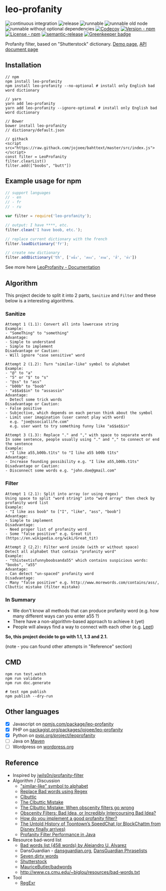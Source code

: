 # leo-profanity

![continuous integration](https://github.com/jojoee/leo-profanity/workflows/continuous%20integration/badge.svg?branch=master)
![release](https://github.com/jojoee/leo-profanity/workflows/release/badge.svg?branch=master)
![runnable](https://github.com/jojoee/leo-profanity/workflows/runnable/badge.svg?branch=master)
![runnable old node](https://github.com/jojoee/leo-profanity/workflows/runnable%20old%20node/badge.svg?branch=master)
![runnable without optional dependencies](https://github.com/jojoee/leo-profanity/workflows/runnable%20without%20optional%20dependencies/badge.svg?branch=master)
[![Codecov](https://img.shields.io/codecov/c/github/jojoee/leo-profanity.svg)](https://codecov.io/github/jojoee/leo-profanity)
[![Version - npm](https://img.shields.io/npm/v/leo-profanity.svg)](https://www.npmjs.com/package/leo-profanity)
[![License - npm](https://img.shields.io/npm/l/leo-profanity.svg)](http://opensource.org/licenses/MIT)
[![semantic-release](https://img.shields.io/badge/%20%20%F0%9F%93%A6%F0%9F%9A%80-semantic--release-e10079.svg?style=flat-square)](https://github.com/semantic-release/semantic-release)
[![Greenkeeper badge](https://badges.greenkeeper.io/jojoee/leo-profanity.svg)](https://greenkeeper.io/)

Profanity filter, based on "Shutterstock" dictionary. [Demo page](https://jojoee.github.io/leo-profanity/), [API document page](https://jojoee.github.io/leo-profanity/doc/LeoProfanity.html)

## Installation

```
// npm
npm install leo-profanity
npm install leo-profanity --no-optional # install only English bad word dictionary

// yarn
yarn add leo-profanity
yarn add leo-profanity --ignore-optional # install only English bad word dictionary

// Bower
bower install leo-profanity
// dictionary/default.json

// githack
<script src="https://raw.githack.com/jojoee/bahttext/master/src/index.js"></script>
const filter = LeoProfanity
filter.clearList()
filter.add(["boobs", "butt"])
```

## Example usage for npm

```javascript
// support languages
// - en
// - fr
// - ru

var filter = require('leo-profanity');

// output: I have ****, etc.
filter.clean('I have boob, etc.');

// replace current dictionary with the french
filter.loadDictionary('fr');

// create new dictionary
filter.addDictionary('th', ['หนึ่ง', 'สอง', 'สาม', 'สี่', 'ห้า'])
```

See more here [LeoProfanity - Documentation](https://jojoee.github.io/leo-profanity/doc/LeoProfanity.html)

## Algorithm

This project decide to split it into 2 parts,  `Sanitize` and `Filter`
and these below is a interesting algorithms.

### Sanitize

```
Attempt 1 (1.1): Convert all into lowercase string
Example:
- "SomeThing" to "something"
Advantage:
- Simple to understand
- Simple to implement
Disadvantage or Caution:
- Will ignore "case sensitive" word

Attempt 2 (1.2): Turn "similar-like" symbol to alphabet
Example:
- "@" to "a"
- "5" or "$" to "s"
- "@ss" to "ass"
- "b00b" to "boob"
- "a$$a$$in" to "assassin"
Advantage:
- Detect some trick words
Disadvantage or Caution:
- False positive
- Subjective, which depends on each person think about the symbol
- Limit user imagination (user cannot play with word)
  e.g. "joe@ssociallife.com"
  e.g. user want to try something funny like "a$$a$$in"

Attempt 3 (1.3): Replace "." and "," with space to separate words
In some sentence, people usually using "." and "," to connect or end the sentence
Example:
- "I like a55,b00b.t1ts" to "I like a55 b00b t1ts"
Advantage:
- Increase founding possibility e.g. "I like a55,b00b.t1ts"
Disadvantage or Caution:
- Disconnect some words e.g. "john.doe@gmail.com"
```

### Filter

```
Attempt 1 (2.1): Split into array (or using regex)
Using space to split "word string" into "word array" then check by profanity word list
Example:
- "I like ass boob" to ["I", "like", "ass", "boob"]
Advantage:
- Simple to implement
Disadvantage:
- Need proper list of profanity word
- Some "false positive" e.g. Great tit (https://en.wikipedia.org/wiki/Great_tit)

Attempt 2 (2.2): Filter word inside (with or without space)
Detect all alphabet that contain "profanity word"
Example:
- "thistextisfunnyboobsanda55" which contains suspicious words: "boobs", "a55"
Advantage:
- Can detect "un-spaced" profanity word
Disadvantage:
- Many "false positive" e.g. http://www.morewords.com/contains/ass/, Clbuttic mistake (filter mistake)
```

### In Summary
- We don't know all methods that can produce profanity word
  (e.g. how many different ways can you enter a55 ?)
- There have a non-algorithm-based approach to achieve it (yet)
- People will always find a way to connect with each other
  (e.g. [Leet](https://en.wikipedia.org/wiki/Leet))

**So, this project decide to go with 1.1, 1.3 and 2.1.**

(note - you can found other attempts in "Reference" section)

## CMD

```
npm run test.watch
npm run validate
npm run doc.generate

# test npm publish
npm publish --dry-run
```

## Other languages
- [x] Javascript on [npmjs.com/package/leo-profanity](https://www.npmjs.com/package/leo-profanity)
- [x] PHP on [packagist.org/packages/jojoee/leo-profanity](https://packagist.org/packages/jojoee/leo-profanity)
- [x] Python on [pypi.org/project/leoprofanity](https://pypi.org/project/leoprofanity)
- [ ] Java on [Maven](https://maven.apache.org/)
- [ ] Wordpress on [wordpress.org](https://wordpress.org/)

## Reference
- Inspired by [jwils0n/profanity-filter](https://github.com/jwils0n/profanity-filter)
- Algorithm / Discussion
  - ["similar-like" symbol to alphabet](http://stackoverflow.com/questions/24515/bad-words-filter#answer-24615)
  - [Replace Bad words using Regex](http://stackoverflow.com/questions/3342011/replace-bad-words-using-regex)
  - [Clbuttic](http://www.computerhope.com/jargon/c/clbuttic.htm)
  - [The Clbuttic Mistake](http://thedailywtf.com/articles/The-Clbuttic-Mistake-)
  - [The Clbuttic Mistake: When obscenity filters go wrong](http://www.telegraph.co.uk/news/newstopics/howaboutthat/2667634/The-Clbuttic-Mistake-When-obscenity-filters-go-wrong.html)
  - [Obscenity Filters: Bad Idea, or Incredibly Intercoursing Bad Idea?](https://blog.codinghorror.com/obscenity-filters-bad-idea-or-incredibly-intercoursing-bad-idea/)
  - [How do you implement a good profanity filter?](http://stackoverflow.com/questions/273516/how-do-you-implement-a-good-profanity-filter)
  - [The Untold History of Toontown’s SpeedChat (or BlockChattm from Disney finally arrives)](http://habitatchronicles.com/2007/03/the-untold-history-of-toontowns-speedchat-or-blockchattm-from-disney-finally-arrives/)
  - [Profanity Filter Performance in Java](http://softwareengineering.stackexchange.com/questions/91177/profanity-filter-performance-in-java)
- Resource bad-word list
  - [Bad words list (458 words) by Alejandro U. Alvarez](https://urbanoalvarez.es/blog/2008/04/04/bad-words-list/)
  - DansGuardian - [dansguardian.org](http://dansguardian.org/), [DansGuardian Phraselists](http://contentfilter.futuragts.com/phraselists/)
  - [Seven dirty words](https://en.wikipedia.org/wiki/Seven_dirty_words)
  - [Shutterstock](https://github.com/LDNOOBW/List-of-Dirty-Naughty-Obscene-and-Otherwise-Bad-Words)
  - [MauriceButler/badwords](https://github.com/MauriceButler/badwords)
  - http://www.cs.cmu.edu/~biglou/resources/bad-words.txt
- Tool
  - [RegExr](http://regexr.com/)
